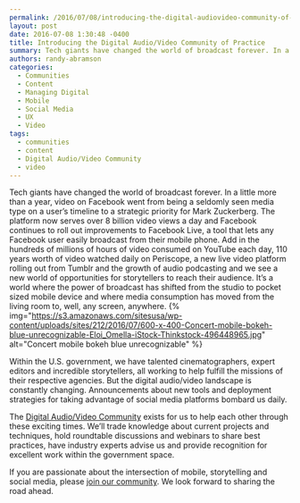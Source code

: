 ```yaml
---
permalink: /2016/07/08/introducing-the-digital-audiovideo-community-of-practice/
layout: post
date: 2016-07-08 1:30:48 -0400
title: Introducing the Digital Audio/Video Community of Practice
summary: Tech giants have changed the world of broadcast forever. In a little more than&nbsp;a year, video on Facebook went from being a seldomly seen media type on a user&rsquo;s timeline to a strategic priority for Mark Zuckerberg. The platform now serves over 8 billion video views a day and Facebook continues to roll out improvements
authors: randy-abramson
categories:
  - Communities
  - Content
  - Managing Digital
  - Mobile
  - Social Media
  - UX
  - Video
tags:
  - communities
  - content
  - Digital Audio/Video Community
  - video
---
```


Tech giants have changed the world of broadcast forever. In a little more than a year, video on Facebook went from being a seldomly seen media type on a user’s timeline to a strategic priority for Mark Zuckerberg. The platform now serves over 8 billion video views a day and Facebook continues to roll out improvements to Facebook Live, a tool that lets any Facebook user easily broadcast from their mobile phone. Add in the hundreds of millions of hours of video consumed on YouTube each day, 110 years worth of video watched daily on Periscope, a new live video platform rolling out from Tumblr and the growth of audio podcasting and we see a new world of opportunities for storytellers to reach their audience. It’s a world where the power of broadcast has shifted from the studio to pocket sized mobile device and where media consumption has moved from the living room to, well, any screen, anywhere. {% img="https://s3.amazonaws.com/sitesusa/wp-content/uploads/sites/212/2016/07/600-x-400-Concert-mobile-bokeh-blue-unrecognizable-Eloi_Omella-iStock-Thinkstock-496448965.jpg" alt="Concert mobile bokeh blue unrecognizable" %} 

Within the U.S. government, we have talented cinematographers, expert editors and incredible storytellers, all working to help fulfill the missions of their respective agencies. But the digital audio/video landscape is constantly changing. Announcements about new tools and deployment strategies for taking advantage of social media platforms bombard us daily.

The [Digital Audio/Video Community](https://www.WHATEVER/communities/digital-audio-video-community-of-practice) exists for us to help each other through these exciting times. We’ll trade knowledge about current projects and techniques, hold roundtable discussions and webinars to share best practices, have industry experts advise us and provide recognition for excellent work within the government space.

If you are passionate about the intersection of mobile, storytelling and social media, please [join our community](https://www.WHATEVER/communities/digital-audio-video-community-of-practice/). We look forward to sharing the road ahead.